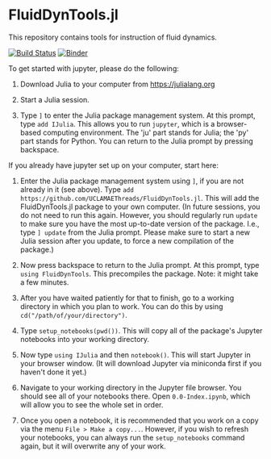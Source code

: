 # FluidDynTools.jl

This repository contains tools for instruction of fluid dynamics.

[![Build Status](https://github.com/UCLAMAEThreads/FluidDynTools.jl/actions/workflows/CI.yml/badge.svg)](https://github.com/UCLAMAEThreads/FluidDynTools.jl/actions/workflows/CI.yml)
[![Binder](https://mybinder.org/badge_logo.svg)](https://mybinder.org/v2/gh/UCLAMAEThreads/FluidDynTools.jl/HEAD)

To get started with jupyter, please do the following:

1. Download Julia to your computer from https://julialang.org

2. Start a Julia session.

3. Type `]` to enter the Julia package management system. At this prompt, type `add IJulia`. This allows you to run `jupyter`, which is a browser-based computing environment. The 'ju' part stands for Julia; the 'py' part stands for Python. You can return to the Julia prompt by pressing backspace.

If you already have jupyter set up on your computer, start here:

1. Enter the Julia package management system using `]`, if you are not already in it (see above). Type `add https://github.com/UCLAMAEThreads/FluidDynTools.jl`. This will add the FluidDynTools.jl package to your own computer. (In future sessions, you do not need to run this again. However, you should regularly run `update` to make sure you have the most up-to-date version of the package. I.e., type `] update` from the Julia prompt. Please make sure to start a new Julia session after you update, to force a new compilation of the package.)

2. Now press backspace to return to the Julia prompt. At this prompt, type `using FluidDynTools`. This precompiles the package. Note: it might take a few minutes.

3. After you have waited patiently for that to finish, go to a working directory in which you plan to work. You can do this by using `cd("/path/of/your/directory")`.

4. Type `setup_notebooks(pwd())`. This will copy all of the package's Jupyter notebooks into your working directory.

5. Now type `using IJulia` and then `notebook()`. This will start Jupyter in your browser window. (It will download Jupyter via miniconda first if you haven't done it yet.)

6. Navigate to your working directory in the Jupyter file browser. You should see all of your notebooks there. Open `0.0-Index.ipynb`, which will allow you to see the whole set in order.

7. Once you open a notebook, it is recommended that you work on a copy via the menu `File > Make a copy...`. However, if you wish to refresh your notebooks, you can always run the `setup_notebooks` command again, but it will overwrite any of your work.
